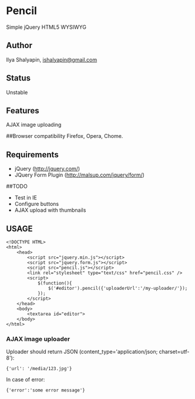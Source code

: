 # Pencil
Simple jQuery HTML5 WYSIWYG

## Author
Ilya Shalyapin, ishalyapin@gmail.com

## Status
Unstable

## Features
AJAX image uploading

##Browser compatibility
Firefox, Opera, Chome.

## Requirements
 - jQuery (http://jquery.com/)
 - JQuery Form Plugin (http://malsup.com/jquery/form/)

##TODO
 - Test in IE
 - Configure buttons
 - AJAX upload with thumbnails

## USAGE
	<!DOCTYPE HTML>
	<html>
		<head>
			<script src="jquery.min.js"></script>
			<script src="jquery.form.js"></script>
			<script src="pencil.js"></script>
			<link rel="stylesheet" type="text/css" href="pencil.css" />
			<script>
				$(function(){
					$('#editor').pencil({'uploaderUrl':'/my-uploader/'});
				});
			</script>
		</head>
		<body>
			<textarea id="editor">
		</body>
	</html>
	
### AJAX image uploader
Uploader should return JSON (content_type='application/json; charset=utf-8'):

	{'url': '/media/123.jpg'}
	
In case of error:

	{'error':'some error message'}

